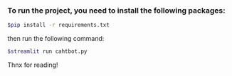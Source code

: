 ### To run the project, you need to install the following packages:
```bash
$pip install -r requirements.txt
```
then run the following command:
```bash
$streamlit run cahtbot.py
```


Thnx for reading!